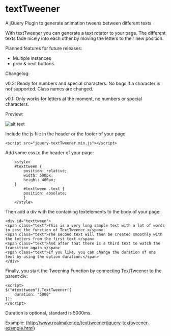 # textTweener
A jQuery Plugin to generate animation tweens between different texts

With textTweener you can generate a text rotator to your page. The different texts fade nicely into each other by moving the letters to their new position. 

Planned features for future releases:
- Multiple instances
- prev & next buttons.

Changelog:

v0.2:
Ready for numbers and special characters. No bugs if a character is not supported. Class names are changed.

v0.1:
Only works for letters at the moment, no numbers or special characters. 


Preview:

![alt text](http://www.realmaker.de/texttweener/texttweener-demo.gif "TextTweener Preview")

Include the js file in the header or the footer of your page:
```
<script src="jquery-textTweener.min.js"></script>
```

Add some css to the header of your page:

```
	<style>
	#texttween {
		position: relative;
		width: 500px;
		height: 400px;
	}
		#texttween .text {
		position: absolute;
		}
	</style>
```

Then add a div with the containing textelements to the body of your page:

```
<div id="texttween">
<span class="text">This is a very long sample text with a lot of words to test the function of TextTweener.</span>
<span class="text">The second text will then be created smoothly with the letters from the first text.</span>
<span class="text">And after that there is a third text to watch the transition again.</span>
<span class="text">If you like, you can change the duration of one text by using the option duration.</span>
</div>
```

Finally, you start the Tweening Function by connecting TextTweener to the parent div:

```
<script>
$("#texttween").TextTweener({
	duration: "5000"
});
</script>
```

Duration is optional, standard is 5000ms.

Example:
(http://www.realmaker.de/texttweener/jquery-texttweener-example.html)
